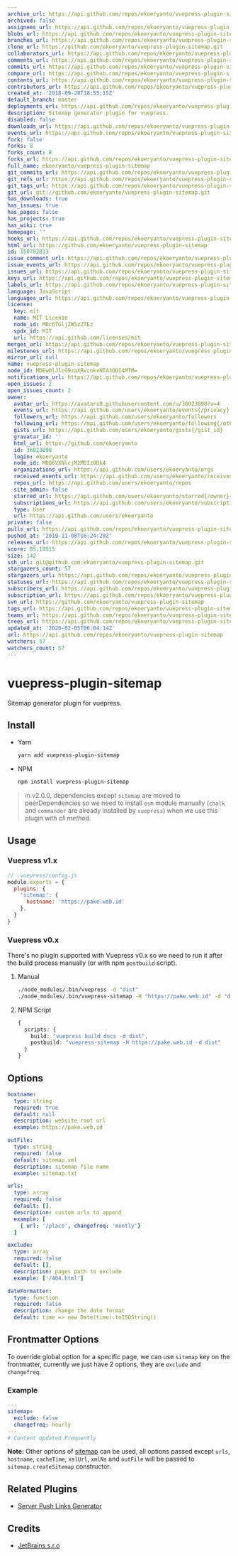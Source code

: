 ```yaml
---
archive_url: https://api.github.com/repos/ekoeryanto/vuepress-plugin-sitemap/{archive_format}{/ref}
archived: false
assignees_url: https://api.github.com/repos/ekoeryanto/vuepress-plugin-sitemap/assignees{/user}
blobs_url: https://api.github.com/repos/ekoeryanto/vuepress-plugin-sitemap/git/blobs{/sha}
branches_url: https://api.github.com/repos/ekoeryanto/vuepress-plugin-sitemap/branches{/branch}
clone_url: https://github.com/ekoeryanto/vuepress-plugin-sitemap.git
collaborators_url: https://api.github.com/repos/ekoeryanto/vuepress-plugin-sitemap/collaborators{/collaborator}
comments_url: https://api.github.com/repos/ekoeryanto/vuepress-plugin-sitemap/comments{/number}
commits_url: https://api.github.com/repos/ekoeryanto/vuepress-plugin-sitemap/commits{/sha}
compare_url: https://api.github.com/repos/ekoeryanto/vuepress-plugin-sitemap/compare/{base}...{head}
contents_url: https://api.github.com/repos/ekoeryanto/vuepress-plugin-sitemap/contents/{+path}
contributors_url: https://api.github.com/repos/ekoeryanto/vuepress-plugin-sitemap/contributors
created_at: '2018-09-28T18:55:15Z'
default_branch: master
deployments_url: https://api.github.com/repos/ekoeryanto/vuepress-plugin-sitemap/deployments
description: Sitemap generator plugin for vuepress.
disabled: false
downloads_url: https://api.github.com/repos/ekoeryanto/vuepress-plugin-sitemap/downloads
events_url: https://api.github.com/repos/ekoeryanto/vuepress-plugin-sitemap/events
fork: false
forks: 8
forks_count: 8
forks_url: https://api.github.com/repos/ekoeryanto/vuepress-plugin-sitemap/forks
full_name: ekoeryanto/vuepress-plugin-sitemap
git_commits_url: https://api.github.com/repos/ekoeryanto/vuepress-plugin-sitemap/git/commits{/sha}
git_refs_url: https://api.github.com/repos/ekoeryanto/vuepress-plugin-sitemap/git/refs{/sha}
git_tags_url: https://api.github.com/repos/ekoeryanto/vuepress-plugin-sitemap/git/tags{/sha}
git_url: git://github.com/ekoeryanto/vuepress-plugin-sitemap.git
has_downloads: true
has_issues: true
has_pages: false
has_projects: true
has_wiki: true
homepage: ''
hooks_url: https://api.github.com/repos/ekoeryanto/vuepress-plugin-sitemap/hooks
html_url: https://github.com/ekoeryanto/vuepress-plugin-sitemap
id: 150782813
issue_comment_url: https://api.github.com/repos/ekoeryanto/vuepress-plugin-sitemap/issues/comments{/number}
issue_events_url: https://api.github.com/repos/ekoeryanto/vuepress-plugin-sitemap/issues/events{/number}
issues_url: https://api.github.com/repos/ekoeryanto/vuepress-plugin-sitemap/issues{/number}
keys_url: https://api.github.com/repos/ekoeryanto/vuepress-plugin-sitemap/keys{/key_id}
labels_url: https://api.github.com/repos/ekoeryanto/vuepress-plugin-sitemap/labels{/name}
language: JavaScript
languages_url: https://api.github.com/repos/ekoeryanto/vuepress-plugin-sitemap/languages
license:
  key: mit
  name: MIT License
  node_id: MDc6TGljZW5zZTEz
  spdx_id: MIT
  url: https://api.github.com/licenses/mit
merges_url: https://api.github.com/repos/ekoeryanto/vuepress-plugin-sitemap/merges
milestones_url: https://api.github.com/repos/ekoeryanto/vuepress-plugin-sitemap/milestones{/number}
mirror_url: null
name: vuepress-plugin-sitemap
node_id: MDEwOlJlcG9zaXRvcnkxNTA3ODI4MTM=
notifications_url: https://api.github.com/repos/ekoeryanto/vuepress-plugin-sitemap/notifications{?since,all,participating}
open_issues: 2
open_issues_count: 2
owner:
  avatar_url: https://avatars0.githubusercontent.com/u/36023898?v=4
  events_url: https://api.github.com/users/ekoeryanto/events{/privacy}
  followers_url: https://api.github.com/users/ekoeryanto/followers
  following_url: https://api.github.com/users/ekoeryanto/following{/other_user}
  gists_url: https://api.github.com/users/ekoeryanto/gists{/gist_id}
  gravatar_id: ''
  html_url: https://github.com/ekoeryanto
  id: 36023898
  login: ekoeryanto
  node_id: MDQ6VXNlcjM2MDIzODk4
  organizations_url: https://api.github.com/users/ekoeryanto/orgs
  received_events_url: https://api.github.com/users/ekoeryanto/received_events
  repos_url: https://api.github.com/users/ekoeryanto/repos
  site_admin: false
  starred_url: https://api.github.com/users/ekoeryanto/starred{/owner}{/repo}
  subscriptions_url: https://api.github.com/users/ekoeryanto/subscriptions
  type: User
  url: https://api.github.com/users/ekoeryanto
private: false
pulls_url: https://api.github.com/repos/ekoeryanto/vuepress-plugin-sitemap/pulls{/number}
pushed_at: '2019-11-08T16:24:20Z'
releases_url: https://api.github.com/repos/ekoeryanto/vuepress-plugin-sitemap/releases{/id}
score: 85.19515
size: 142
ssh_url: git@github.com:ekoeryanto/vuepress-plugin-sitemap.git
stargazers_count: 57
stargazers_url: https://api.github.com/repos/ekoeryanto/vuepress-plugin-sitemap/stargazers
statuses_url: https://api.github.com/repos/ekoeryanto/vuepress-plugin-sitemap/statuses/{sha}
subscribers_url: https://api.github.com/repos/ekoeryanto/vuepress-plugin-sitemap/subscribers
subscription_url: https://api.github.com/repos/ekoeryanto/vuepress-plugin-sitemap/subscription
svn_url: https://github.com/ekoeryanto/vuepress-plugin-sitemap
tags_url: https://api.github.com/repos/ekoeryanto/vuepress-plugin-sitemap/tags
teams_url: https://api.github.com/repos/ekoeryanto/vuepress-plugin-sitemap/teams
trees_url: https://api.github.com/repos/ekoeryanto/vuepress-plugin-sitemap/git/trees{/sha}
updated_at: '2020-02-05T06:04:14Z'
url: https://api.github.com/repos/ekoeryanto/vuepress-plugin-sitemap
watchers: 57
watchers_count: 57
---
```


# vuepress-plugin-sitemap

Sitemap generator plugin for vuepress.

## Install

* Yarn

  ```sh
  yarn add vuepress-plugin-sitemap
  ```

* NPM

  ```sh
  npm install vuepress-plugin-sitemap
  ```

> in v2.0.0, dependencies except `sitemap` are moved to peerDependencies so we need to install `esm` module manually (`chalk` and `commander` are already installed by `vuepress`) when we use this plugin with *cli method*.

## Usage

### Vuepress v1.x

```js
// .vuepress/config.js
module.exports = {
  plugins: {
    'sitemap': {
      hostname: 'https://pake.web.id'
    },
  }
}
```

### Vuepress v0.x

There's no plugin supported with Vuepress v0.x so we need to run it after the build process manually (or with npm `postbuild` script).

1. Manual

   ```sh
   ./node_modules/.bin/vuepress -d "dist"
   ./node_modules/.bin/vuepress-sitemap -H "https://pake.web.id" -d "dist"
   ```

2. NPM Script

   ```ts
   {
     scripts: {
       build: "vuepress build docs -d dist",
       postbuild: "vuepress-sitemap -H https://pake.web.id -d dist"
     }
   }
   ```

## Options

```yml
hostname:
  type: string
  required: true
  default: null
  description: website root url
  example: https://pake.web.id

outFile:
  type: string
  required: false
  default: sitemap.xml
  description: sitemap file name
  example: sitemap.txt

urls:
  type: array
  required: false
  default: [],
  description: custom urls to append
  example: [
    { url: '/place', changefreq: 'montly'}
  ]

exclude:
  type: array
  required: false
  default: [],
  description: pages path to exclude
  example: ['/404.html']

dateFormatter:
  type: function
  required: false
  description: change the date format
  default: time => new Date(time).toISOString()
```

## Frontmatter Options
To override global option for a specific page, we can use `sitemap` key on the frontmatter,
currently we just have 2 options, they are `exclude` and `changefreq`.

### Example

```yml
---
sitemap:
  exclude: false
  changefreq: hourly
---
# Content Updated Frequently
```

**Note:**
Other options of [sitemap](https://npm.im/sitemap) can be used, all options passed except `urls`, `hostname`, `cacheTime`, `xslUrl`, `xmlNs` and `outFile` will be passed to `sitemap.createSitemap` constructor.

## Related Plugins

* [Server Push Links Generator](https://github.com/ekoeryanto/vuepress-plugin-server-push)

## Credits
* [JetBrains s.r.o](https://www.jetbrains.com/?from=vuepress-plugin-sitemap)
